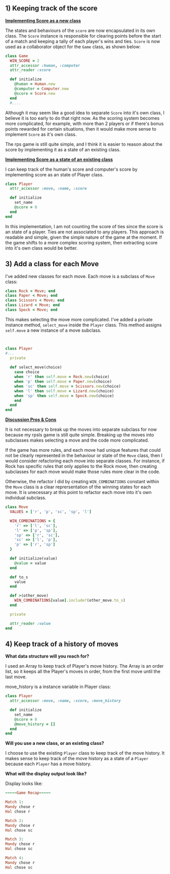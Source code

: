 ## 1) Keeping track of the score

<u>**Implementing Score as a new class**</u>

The states and behaviours of the `score` are now encapsulated in its own class. The `Score` instance is responsible for clearing points before the start of a match and keeping a tally of each player's wins and ties. `Score` is now used as a collaborator object for the `Game` class, as shown below:

```ruby
class Game
  WIN_SCORE = 2
  attr_accessor :human, :computer
  attr_reader :score

  def initialize
    @human = Human.new
    @computer = Computer.new
    @score = Score.new
  end
  #....
```

Although it may seem like a good idea to separate `Score` into it's own class, I believe it is too early to do that right now. As the scoring system becomes more complicated, for example, with more than 2 players  or if there's bonus points rewarded for certain situations, then it would make more sense to implement `Score` as it's own class. 

The rps game is still quite simple, and I think it is easier to reason about the score by implementing it as a state of an existing class. 



<u>**Implementing Score as a state of an existing class**</u>

I can keep track of the human's score and computer's score by implementing score as an state of Player class.

```ruby
class Player
  attr_accessor :move, :name, :score

  def initialize
    set_name
    @score = 0
  end
end
```

In this implementation, I am not counting the score of ties since the score is an state of a player. Ties are not associated to any players. This approach is readable and simple, given the simple nature of the game at the moment. If the game shifts to a more complex scoring system, then extracting score into it's own class would be better.



## 3) Add a class for each Move

I've added new classes for each move. Each move is a subclass of `Move` class:

```ruby
class Rock < Move; end
class Paper < Move; end
class Scissors < Move; end
class Lizard < Move; end
class Spock < Move; end
```

This makes selecting the move more complicated. I've added a private instance method, `select_move` inside the `Player` class. This method assigns `self.move` a new instance of a move subclass. 

```ruby


class Player
#...
  private
  
  def select_move(choice)
    case choice
    when 'r' then self.move = Rock.new(choice)
    when 'p' then self.move = Paper.new(choice)
    when 'sc' then self.move = Scissors.new(choice)
    when 'l' then self.move = Lizard.new(choice)
    when 'sp' then self.move = Spock.new(choice)
    end
  end
end
```

**<u>Discussion Pros & Cons</u>**

It is not necessary to break up the moves into separate subclass for now because my rpsls game is still quite simple. Breaking up the moves into subclasses makes selecting a move and the code more complicated. 

If the game has more rules, and each move had unique features that could not be clearly represented in the behaviour or state of the `Move` class, then I would consider refactoring each move into separate classes. For instance, if Rock has specific rules that only applies to the Rock move, then creating subclasses for each move would make those rules more clear in the code. 

Otherwise, the refactor I did by creating `WIN_COMBINATIONS` constant within the `Move` class is a clear reprersentation of the winning states for each move. It is unecessary at this point to refactor each move into it's own individual subclass. 

```ruby 
class Move
  VALUES = ['r', 'p', 'sc', 'sp', 'l']

  WIN_COMBINATIONS = {
    'r' => ['l', 'sc'],
    'l' => ['p', 'sp'],
    'sp' => ['r', 'sc'],
    'sc' => ['l', 'p'],
    'p' => ['r', 'sp']
  }

  def initialize(value)
    @value = value
  end

  def to_s
    value
  end

  def >(other_move)
    WIN_COMBINATIONS[value].include?(other_move.to_s)
  end

  private

  attr_reader :value
end
```



## 4) Keep track of a history of moves

**What data structure will you reach for?**

I used an Array to keep track of Player's move history. The Array is an order list, so it keeps all the Player's moves in order, from the first move until the last move. 

move_history is a instance variable in Player class:

```ruby
class Player
  attr_accessor :move, :name, :score, :move_history

  def initialize
    set_name
    @score = 0
    @move_history = []
  end
end
```



**Will you use a new class, or an existing class?**

I choose to use the existing `Player` class to keep track of the move history. It makes sense to keep track of the move history as a state of a `Player` because each `Player` has a move history.



 **What will the display output look like?**

Display looks like: 

```ruby
~~~~~Game Recap~~~~~

Match 1:
Mandy chose r
Hal chose r 

Match 2:
Mandy chose r
Hal chose sc

Match 3:
Mandy chose r
Hal chose sc

Match 4:
Mandy chose r
Hal chose sc
```

